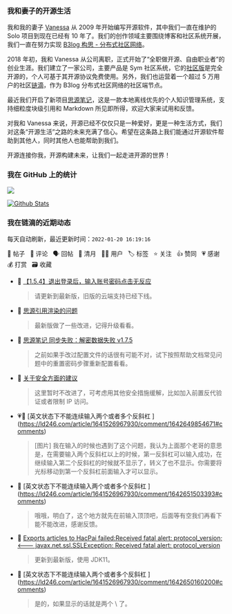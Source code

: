 ### 我和妻子的开源生活

我和我的妻子 [Vanessa](https://github.com/Vanessa219) 从 2009 年开始编写开源软件，其中我们一直在维护的 Solo 项目到现在已经有 10 年了。我们的创作领域主要围绕博客和社区系统开展，我们一直在努力实现 [B3log 构思 - 分布式社区网络](https://ld246.com/article/1546941897596)。

2018 年初，我和 Vanessa 从公司离职，正式开始了“全职做开源、自由职业者”的创业生涯。我们建立了一家公司，主要产品是 Sym 社区系统，它的[社区版](https://github.com/88250/symphony)是完全开源的，个人可基于其开源协议免费使用。另外，我们也运营着一个超过 5 万用户的社区[链滴](https://ld246.com)，作为 B3log 分布式社区网络的社区端节点。

最近我们开启了新项目[思源笔记](https://github.com/siyuan-note/siyuan)，这是一款本地离线优先的个人知识管理系统，支持细粒度块级引用和 Markdown 所见即所得，欢迎大家来试用和反馈。

对我和 Vanessa 来说，开源已经不仅仅只是一种爱好，更是一种生活方式，我们对这条“开源生活”之路的未来充满了信心。希望在这条路上我们能通过开源软件帮助到其他人，同时其他人也能帮助到我们。

开源连接你我，开源构建未来，让我们一起走进开源的世界！

### 我在 GitHub 上的统计

<a title="Hits" target="_blank" href="https://github.com/88250/88250"><img src="https://hits.b3log.org/88250/88250.svg"></a>

[![Github Stats](https://github-readme-stats.vercel.app/api?username=88250&theme=tokyonight&show_icons=true)](https://github.com/88250)

<!--events start -->

### 我在链滴的近期动态

每天自动刷新，最近更新时间：`2022-01-20 16:19:16`

📝 帖子 &nbsp; 💬 评论 &nbsp; 🗣 回帖 &nbsp; 🌙 清月 &nbsp; 👨‍💻 用户 &nbsp; 🏷️ 标签 &nbsp; ⭐️ 关注 &nbsp; 👍 赞同 &nbsp; 💗 感谢 &nbsp; 💰 打赏 &nbsp; 🗃 收藏

* 💬 [【1.5.4】退出登录后，输入账号密码点击无反应](https://ld246.com/article/1642656048050/comment/1642656299189#comments)

  > 请更新到最新版，旧版的云端支持已经下线。
* 💬 [思源引用渲染的问题](https://ld246.com/article/1642003646882/comment/1642656249355#comments)

  > 最新版做了一些改进，记得升级看看。
* 💬 [思源笔记 同步失败：解密数据失败 v1.7.5](https://ld246.com/article/1642651461417/comment/1642653283794#comments)

  > 之前如果手改过配置文件的话很有可能不对，试下按照帮助文档常见问题中的重置密码步骤重新配置看看。
* 💬 [关于安全方面的建议](https://ld246.com/article/1636080489528/comment/1642652018955#comments)

  > 这里暂时不改进了，可考虑用其他安全措施缓解，比如加入前置反代验证或者限制 IP 访问。
* 💗💬 [英文状态下不能连续输入两个或者多个反斜杠 \](https://ld246.com/article/1641526967930/comment/1642649854671#comments)

  > [图片] 我在输入的时候也遇到了这个问题，我认为上面那个老哥的意思是，在需要输入两个反斜杠以上的时候，第一反斜杠可以输入成功，在继续输入第二个反斜杠的时候就不显示了，转义了也不显示。你需要将光标移动到第一个反斜杠前面输入才可以显示。
* 💬 [英文状态下不能连续输入两个或者多个反斜杠 \](https://ld246.com/article/1641526967930/comment/1642651503393#comments)

  > 哦哦，明白了，这个地方就先在前输入顶顶吧，后面等有空我们再看下能不能改进，感谢反馈。
* 💬 [Exports articles to HacPai failed:Received fatal alert: protocol_version; &lt;--- javax.net.ssl.SSLException: Received fatal alert: protocol_version](https://ld246.com/article/1642649205507/comment/1642650185524#comments)

  > 更新到最新版，使用 JDK11。
* 💬 [英文状态下不能连续输入两个或者多个反斜杠 \](https://ld246.com/article/1641526967930/comment/1642650160200#comments)

  > 是的，如果显示的话就是两个 \\ 了。


<!--events end -->
